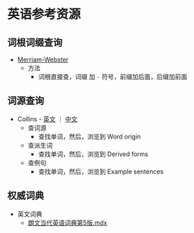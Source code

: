 
# 英语参考资源
## 词根词缀查询
  * [Merriam-Webster](https://merriam-webster.com/dictionary)
    + 方法
      - 词根直接查，词缀 加 `-` 符号，前缀加后面，后缀加前面
## 词源查询
  * Collins - <a href="https://www.collinsdictionary.com/dictionary/english">英文</a> ｜ <a href="https://www.collinsdictionary.com/zh/dictionary/english">中文</a>
    + 查词源
      - 查找单词，然后，浏览到 Word origin
    + 查派生词
      - 查找单词，然后，浏览到 Derived forms
    + 查例句
      - 查找单词，然后，浏览到 Example sentences
## 权威词典
  * 英文词典
    + [朗文当代英语词典第5版.mdx](http://www.yunpangou.com/114954599903754240)<br>
